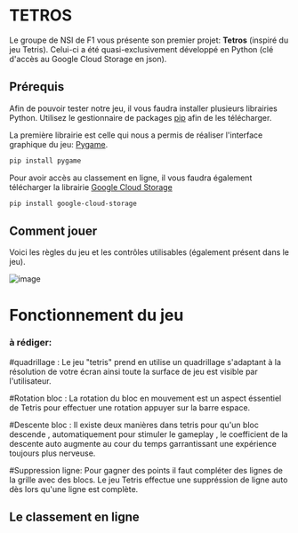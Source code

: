 # TETROS

Le groupe de NSI de F1 vous présente son premier projet: **Tetros** (inspiré du jeu Tetris). Celui-ci a été quasi-exclusivement développé en Python (clé d'accès  au Google Cloud Storage en json).

## Prérequis

Afin de pouvoir tester notre jeu, il vous faudra installer plusieurs librairies Python. Utilisez le gestionnaire de packages [pip](https://pip.pypa.io/en/stable/) afin de les télécharger.

La première librairie est celle qui nous a permis de réaliser l'interface graphique du jeu: [Pygame](https://www.pygame.org/docs/).
```bash
pip install pygame
```

Pour avoir accès au classement en ligne, il vous faudra également télécharger la librairie [Google Cloud Storage](https://github.com/GoogleCloudPlatform/python-docs-samples/blob/main/notebooks/rendered/cloud-storage-client-library.md)
```bash
pip install google-cloud-storage
```

## Comment jouer
Voici les règles du jeu et les contrôles utilisables (également présent dans le jeu).

![image](https://github.com/NSI-F1-2023-2024/Project-1-TETRIS/blob/main/assets/regles_image.png)

# Fonctionnement du jeu

### à rédiger:
#quadrillage : Le jeu "tetris" prend en utilise un quadrillage s'adaptant à la résolution de votre écran ainsi toute la surface de jeu est visible par l'utilisateur.

#Rotation bloc : La rotation du bloc en mouvement est un aspect éssentiel de Tetris pour effectuer une rotation appuyer sur la barre espace.

#Descente bloc : Il existe deux manières dans tetris pour qu'un bloc descende , automatiquement pour stimuler le gameplay , le coefficient de la descente auto augmente au cour du temps garrantissant une expérience toujours plus nerveuse.

#Suppression ligne: Pour gagner des points il faut compléter des lignes de la grille avec des blocs. Le jeu Tetris effectue une suppréssion de ligne auto dès lors qu'une ligne est complète.

## Le classement en ligne

